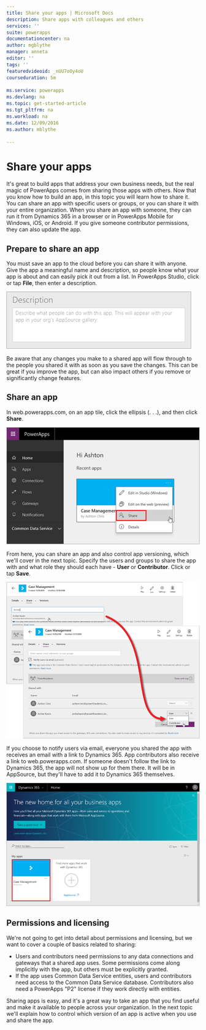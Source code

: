 ```yaml
---
title: Share your apps | Microsoft Docs
description: Share apps with colleagues and others
services: ''
suite: powerapps
documentationcenter: na
author: mgblythe
manager: anneta
editor: ''
tags: ''
featuredvideoid: _nUU7oOy4oU
courseduration: 5m

ms.service: powerapps
ms.devlang: na
ms.topic: get-started-article
ms.tgt_pltfrm: na
ms.workload: na
ms.date: 12/09/2016
ms.author: mblythe

---
```

# Share your apps
It's great to build apps that address your own business needs, but the real magic of PowerApps comes from sharing those apps with others. Now that you know how to build an app, in this topic you will learn how to share it. You can share an app with specific users or groups, or you can share it with your entire organization. When you share an app with someone, they can run it from Dynamics 365 in a browser or in PowerApps Mobile for Windows, iOS, or Android. If you give someone contributor permissions, they can also update the app.

## Prepare to share an app
You must save an app to the cloud before you can share it with anyone. Give the app a meaningful name and description, so people know what your app is about and can easily pick it out from a list. In PowerApps Studio, click or tap **File**, then enter a description.

![App description](./media/learning-manage-share-apps/app-description.png)

Be aware that any changes you make to a shared app will flow through to the people you shared it with as soon as you save the changes. This can be great if you improve the app, but can also impact others if you remove or significantly change features.

## Share an app
In web.powerapps.com, on an app tile, click the ellipsis (. . .), and then click **Share**.

![Share app from web.powerapps.com](./media/learning-manage-share-apps/share-app.png)

From here, you can share an app and also control app versioning, which we'll cover in the next topic. Specify the users and groups to share the app with and what role they should each have - **User** or **Contributor**. Click or tap **Save**.

![Select users and groups](./media/learning-manage-share-apps/select-users.png)

If you choose to notify users via email, everyone you shared the app with receives an email with a link to Dynamics 365. App contributors also receive a link to web.powerapps.com.  If someone doesn't follow the link to Dynamics 365, the app will not show up for them there. It will be in AppSource, but they'll have to add it to Dynamics 365 themselves.

![App in Dynamics 365](./media/learning-manage-share-apps/dynamics-365.png)

## Permissions and licensing
We're not going to get into detail about permissions and licensing, but we want to cover a couple of basics related to sharing:

* Users and contributors need permissions to any data connections and gateways that a shared app uses. Some permissions come along implicitly with the app, but others must be explicitly granted.
* If the app uses Common Data Service entities, users and contributors need access to the Common Data Service database. Contributors also need a PowerApps "P2" license if they work directly with entities.

Sharing apps is easy, and it's a great way to take an app that you find useful and make it available to people across your organization. In the next topic we'll explain how to control which version of an app is active when you use and share the app.

